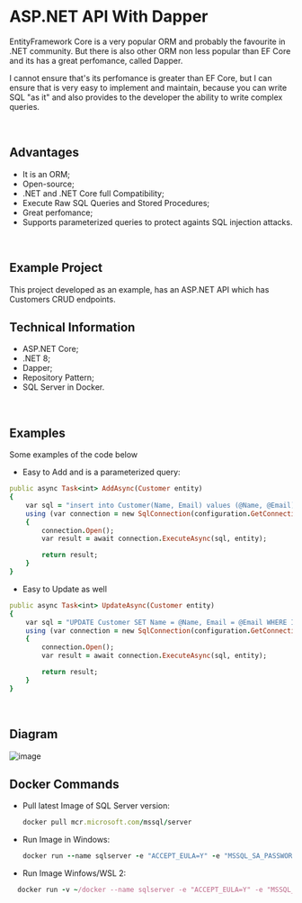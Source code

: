 # ASP.NET API With Dapper
<p>
  EntityFramework Core is a very popular ORM and probably the favourite in .NET community.
  But there is also other ORM non less popular than EF Core and its has a great perfomance, called Dapper.
</p>
<p>
  I cannot ensure that's its perfomance is greater than EF Core, but I can ensure that is very easy to implement and maintain,
  because you can write SQL "as it" and also provides to the developer the ability to write complex queries.
</p>

<br>

## Advantages
* It is an ORM;
* Open-source;
* .NET and .NET Core full Compatibility;
* Execute Raw SQL Queries and Stored Procedures;
* Great perfomance;
* Supports parameterized queries to protect againts SQL injection attacks.

<br>

## Example Project
<p>
  This project developed as an example, has an ASP.NET API which has Customers CRUD endpoints.
</p>

## Technical Information
* ASP.NET Core;
* .NET 8;
* Dapper;
* Repository Pattern;
* SQL Server in Docker.

<br>

## Examples
<p>
  Some examples of the code below
</p>

* Easy to Add and is a parameterized query:

```ruby
public async Task<int> AddAsync(Customer entity)
{
    var sql = "insert into Customer(Name, Email) values (@Name, @Email)";
    using (var connection = new SqlConnection(configuration.GetConnectionString("DefaultConnection")))
    {
        connection.Open();
        var result = await connection.ExecuteAsync(sql, entity);

        return result;
    }
}
```

* Easy to Update as well

```ruby
public async Task<int> UpdateAsync(Customer entity)
{
    var sql = "UPDATE Customer SET Name = @Name, Email = @Email WHERE Id = @Id";
    using (var connection = new SqlConnection(configuration.GetConnectionString("DefaultConnection")))
    {
        connection.Open();
        var result = await connection.ExecuteAsync(sql, entity);

        return result;
    }
}
```


<br>

## Diagram

![image](https://github.com/user-attachments/assets/ab80f577-5034-41d3-a5cd-bf3b9c835eaa)


## Docker Commands
* Pull latest Image of SQL Server version:
  ```ruby
  docker pull mcr.microsoft.com/mssql/server
  ```
  
* Run Image in Windows:

  ```ruby
  docker run --name sqlserver -e "ACCEPT_EULA=Y" -e "MSSQL_SA_PASSWORD=p@ssw0rd" -p 1433:1433 -d mcr.microsoft.com/mssql/server
  ```
  
* Run Image Winfows/WSL 2:
  
```ruby
  docker run -v ~/docker --name sqlserver -e "ACCEPT_EULA=Y" -e "MSSQL_SA_PASSWORD=p@ssw0rd" -p 1433:1433 -d mcr.microsoft.com/mssql/server
```

